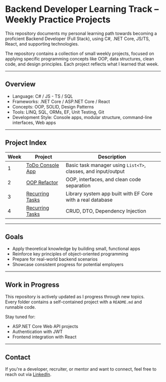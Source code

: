# Backend Developer Learning Track – Weekly Practice Projects

This repository documents my personal learning path towards becoming a proficient Backend Developer (Full Stack), using C#, .NET Core, JS/TS, React, and supporting technologies.

The repository contains a collection of small weekly projects, focused on applying specific programming concepts like OOP, data structures, clean code, and design principles. Each project reflects what I learned that week.

---

## Overview

- Language: C# / JS - TS / SQL
- Frameworks: .NET Core / ASP.NET Core / React
- Concepts: OOP, SOLID, Design Patterns
- Tools: LINQ, SQL, ORMs, EF, Unit Testing, Git
- Development Style: Console apps, modular structure, command-line interfaces, Web apps

---

## Project Index

| Week | Project | Description |
|------|---------|-------------|
| 1 | [ToDo Console App](./01_ToDoApp/) | Basic task manager using `List<T>`, classes, and input/output |
| 2 | [OOP Refactor](./02_OOP_Refactor/) | OOP, interfaces, and clean code separation |
| 3 | [Recurring Tasks](./03_BookLibraryApp/) | Library system app built with EF Core with a real database |
| 4 | [Recurring Tasks](./04_CustomerManagmentApp/) | CRUD, DTO, Dependency Injection |

---

## Goals

- Apply theoretical knowledge by building small, functional apps
- Reinforce key principles of object-oriented programming
- Prepare for real-world backend scenarios
- Showcase consistent progress for potential employers

---

## Work in Progress

This repository is actively updated as I progress through new topics.  
Every folder contains a self-contained project with a `README.md` and runnable code.

Stay tuned for:

- ASP.NET Core Web API projects  
- Authentication with JWT  
- Frontend integration with React

---

## Contact

If you're a developer, recruiter, or mentor and want to connect, feel free to reach out via [LinkedIn](https://www.linkedin.com/in/liad-raz/).

